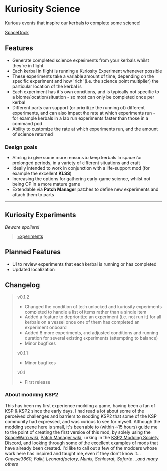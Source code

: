 # Kuriosity Science
Kurious events that inspire our kerbals to complete some science!

[SpaceDock](https://spacedock.info/mod/3572/Kuriosity%20Science)

## Features
- Generate completed science experiments from your kerbals whilst they're in flight
- Each kerbal in flight is running a Kuriosity Experiment whenever possible
- These experiments take a variable amount of time, depending on the specific experiment and how 'rich' (i.e. the science point multiplier) the particular location of the kerbal is
- Each experiment has it's own conditions, and is typically not specific to a biome/location/situation - so most can only be completed once per kerbal
- Different parts can support (or prioritize the running of) different experiments, and can also impact the rate at which experiments run - for example kerbals in a lab run experiments faster than those in a command pod
- Ability to customize the rate at which experiments run, and the amount of science returned

### Design goals
- Aiming to give some more reasons to keep kerbals in space for prolonged periods, in a variety of different situations and craft
- Ideally intended to work in conjunction with a life-support mod (for example the excellent **KLSS**)
- Increasing the options for gathering early-game science, whilst not being OP in a more mature game
- Extendable via **Patch Manager** patches to define new experiments and attach them to parts

***

## Kuriosity Experiments
*Beware spoilers!*
> [Experiments](KuriosityExperiments.md)

## Planned Features
- UI to review experiments that each kerbal is running or has completed
- Updated localization

## Changelog
> v0.1.2
>	- Changed the condition of tech unlocked and kuriosity experiments completed to handle a list of items rather than a single item
>	- Added a feature to deprioritize an experiment (i.e. not run it) for all kerbals on a vessel once one of them has completed an experiment onboard
>	- Added 8 more experiments, and adjusted conditions and running duration for several existing experiments (attempting to balance)
>	- Minor bugfixes 
>
> v0.1.1
>	- Minor bugfixes
>
> v0.1
>	- First release

### About modding KSP2
This has been my first experience modding a game, having been a fan of KSP & KSP2 since the early days. I had read a lot about some of the perceived challenges and barriers to modding KSP2 that some of the KSP community had expressed, and was curious to see for myself. Although the modding scene here is small, it's been able to (within ~15 hours) guide me to the point of creating the first version of this mod, by solely using the [SpaceWarp wiki](https://wiki.spacewarp.org/wiki/Main_Page), [Patch Manager wiki](https://pm.kerbal.wiki/), lurking  in the [KSP2 Modding Society Discord](https://discord.gg/hHW5gpHxfE), and looking through some of the excellent examples of mods that have already been created. I'd like to call out a few of the modders whose work here has inspired and taught me, even if they don't know it... *Cheese3660, Falki, Leonardfactory, Munix, Schlosrat, Safarte ...and many others*

